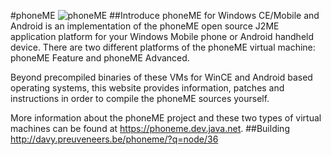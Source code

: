#phoneME
![phoneME](http://davy.preuveneers.be/phoneme/public/icon/logo.png)
##Introduce
phoneME for Windows CE/Mobile and Android is an implementation of the phoneME open source J2ME application platform for your Windows Mobile phone or Android handheld device. There are two different platforms of the phoneME virtual machine: phoneME Feature and phoneME Advanced.

Beyond precompiled binaries of these VMs for WinCE and Android based operating systems, this website provides information, patches and instructions in order to compile the phoneME sources yourself. 

More information about the phoneME project and these two types of virtual machines can be found at https://phoneme.dev.java.net. 
##Building
http://davy.preuveneers.be/phoneme/?q=node/36
